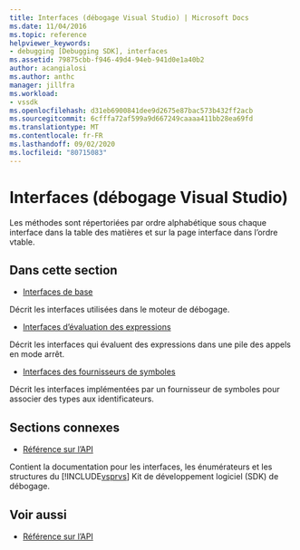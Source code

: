 ```yaml
---
title: Interfaces (débogage Visual Studio) | Microsoft Docs
ms.date: 11/04/2016
ms.topic: reference
helpviewer_keywords:
- debugging [Debugging SDK], interfaces
ms.assetid: 79875cbb-f946-49d4-94eb-941d0e1a40b2
author: acangialosi
ms.author: anthc
manager: jillfra
ms.workload:
- vssdk
ms.openlocfilehash: d31eb6900841dee9d2675e87bac573b432ff2acb
ms.sourcegitcommit: 6cfffa72af599a9d667249caaaa411bb28ea69fd
ms.translationtype: MT
ms.contentlocale: fr-FR
ms.lasthandoff: 09/02/2020
ms.locfileid: "80715083"
---
```

# <a name="interfaces-visual-studio-debugging"></a>Interfaces (débogage Visual Studio)
Les méthodes sont répertoriées par ordre alphabétique sous chaque interface dans la table des matières et sur la page interface dans l’ordre vtable.

## <a name="in-this-section"></a>Dans cette section
- [Interfaces de base](../../../extensibility/debugger/reference/core-interfaces.md)

 Décrit les interfaces utilisées dans le moteur de débogage.

- [Interfaces d’évaluation des expressions](../../../extensibility/debugger/reference/expression-evaluation-interfaces.md)

 Décrit les interfaces qui évaluent des expressions dans une pile des appels en mode arrêt.

- [Interfaces des fournisseurs de symboles](../../../extensibility/debugger/reference/symbol-provider-interfaces.md)

 Décrit les interfaces implémentées par un fournisseur de symboles pour associer des types aux identificateurs.

## <a name="related-sections"></a>Sections connexes
- [Référence sur l’API](../../../extensibility/debugger/reference/api-reference-visual-studio-debugging.md)

 Contient la documentation pour les interfaces, les énumérateurs et les structures du [!INCLUDE[vsprvs](../../../code-quality/includes/vsprvs_md.md)] Kit de développement logiciel (SDK) de débogage.

## <a name="see-also"></a>Voir aussi
- [Référence sur l’API](../../../extensibility/debugger/reference/api-reference-visual-studio-debugging.md)
